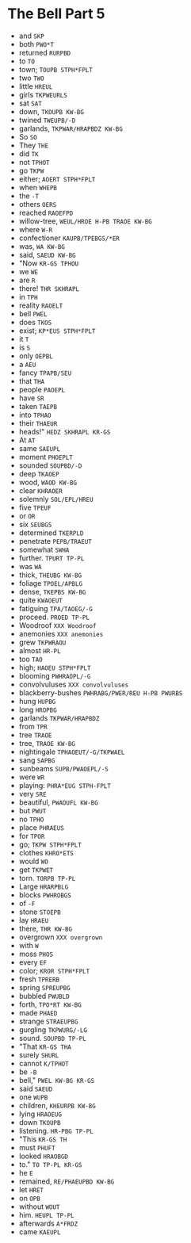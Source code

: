 # The Bell Part 5

* and `SKP`
* both `PWO*T`
* returned `RURPBD`
* to `TO`
* town; `TOUPB STPH*FPLT`
* two `TWO`
* little `HREUL`
* girls `TKPWEURLS`
* sat `SAT`
* down, `TKOUPB KW-BG`
* twined `TWEUPB/-D`
* garlands, `TKPWAR/HRAPBDZ KW-BG`
* So `SO`
* They `THE`
* did `TK`
* not `TPHOT`
* go `TKPW`
* either; `AOERT STPH*FPLT`
* when `WHEPB`
* the `-T`
* others `OERS`
* reached `RAOEFPD`
* willow-tree, `WEUL/HROE H-PB TRAOE KW-BG`
* where `W-R`
* confectioner `KAUPB/TPEBGS/*ER`
* was, `WA KW-BG`
* said, `SAEUD KW-BG`
* "Now `KR-GS TPHOU`
* we `WE`
* are `R`
* there! `THR SKHRAPL`
* in `TPH`
* reality `RAOELT`
* bell `PWEL`
* does `TKOS`
* exist; `KP*EUS STPH*FPLT`
* it `T`
* is `S`
* only `OEPBL`
* a `AEU`
* fancy `TPAPB/SEU`
* that `THA`
* people `PAOEPL`
* have `SR`
* taken `TAEPB`
* into `TPHAO`
* their `THAEUR`
* heads!" `HEDZ SKHRAPL KR-GS`
* At `AT`
* same `SAEUPL`
* moment `PHOEPLT`
* sounded `SOUPBD/-D`
* deep `TKAOEP`
* wood, `WAOD KW-BG`
* clear `KHRAOER`
* solemnly `SOL/EPL/HREU`
* five `TPEUF`
* or `OR`
* six `SEUBGS`
* determined `TKERPLD`
* penetrate `PEPB/TRAEUT`
* somewhat `SWHA`
* further. `TPURT TP-PL`
* was `WA`
* thick, `THEUBG KW-BG`
* foliage `TPOEL/APBLG`
* dense, `TKEPBS KW-BG`
* quite `KWAOEUT`
* fatiguing `TPA/TAOEG/-G`
* proceed. `PROED TP-PL`
* Woodroof `XXX Woodroof`
* anemonies `XXX anemonies`
* grew `TKPWRAOU`
* almost `HR-PL`
* too `TAO`
* high; `HAOEU STPH*FPLT`
* blooming `PWHRAOPL/-G`
* convolvuluses `XXX convolvuluses`
* blackberry-bushes `PWHRABG/PWER/REU H-PB PWURBS`
* hung `HUPBG`
* long `HROPBG`
* garlands `TKPWAR/HRAPBDZ`
* from `TPR`
* tree `TRAOE`
* tree, `TRAOE KW-BG`
* nightingale `TPHAOEUT/-G/TKPWAEL`
* sang `SAPBG`
* sunbeams `SUPB/PWAOEPL/-S`
* were `WR`
* playing: `PHRA*EUG STPH-FPLT`
* very `SRE`
* beautiful, `PWAOUFL KW-BG`
* but `PWUT`
* no `TPHO`
* place `PHRAEUS`
* for `TPOR`
* go; `TKPW STPH*FPLT`
* clothes `KHRO*ETS`
* would `WO`
* get `TKPWET`
* torn. `TORPB TP-PL`
* Large `HRARPBLG`
* blocks `PWHROBGS`
* of `-F`
* stone `STOEPB`
* lay `HRAEU`
* there, `THR KW-BG`
* overgrown `XXX overgrown`
* with `W`
* moss `PHOS`
* every `EF`
* color; `KROR STPH*FPLT`
* fresh `TPRERB`
* spring `SPREUPBG`
* bubbled `PWUBLD`
* forth, `TPO*RT KW-BG`
* made `PHAED`
* strange `STRAEUPBG`
* gurgling `TKPWURG/-LG`
* sound. `SOUPBD TP-PL`
* "That `KR-GS THA`
* surely `SHURL`
* cannot `K/TPHOT`
* be `-B`
* bell," `PWEL KW-BG KR-GS`
* said `SAEUD`
* one `WUPB`
* children, `KHEURPB KW-BG`
* lying `HRAOEUG`
* down `TKOUPB`
* listening. `HR-PBG TP-PL`
* "This `KR-GS TH`
* must `PHUFT`
* looked `HRAOBGD`
* to." `TO TP-PL KR-GS`
* he `E`
* remained, `RE/PHAEUPBD KW-BG`
* let `HRET`
* on `OPB`
* without `WOUT`
* him. `HEUPL TP-PL`
* afterwards `A*FRDZ`
* came `KAEUPL`
